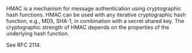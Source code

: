 HMAC is a mechanism for message authentication using cryptographic hash functions. HMAC can be used with any iterative cryptographic hash function, e.g., MD5, SHA-1, in combination with a secret shared key.  The cryptographic strength of HMAC depends on the properties of the underlying hash function.

See RFC 2114.